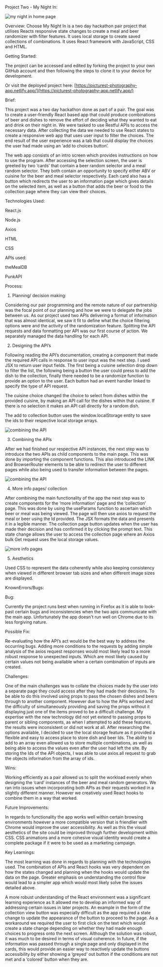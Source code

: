 Project Two - My Night In:

![my night in home page](src/images/mynightin.png "my night in")


Overview: Choose My Night In is a two day hackathon pair project that utilises Reacts responsive state changes to create a meal and beer randomizer with filter features. It uses local storage to create saved collections of combinations. It uses React framework with JavaScript, CSS and HTML.

Getting Started:

The project can be accessed and edited by forking the project to your own GitHub account and then following the steps to clone it to your device for development.

Or visit the deployed project here: [https://picturest-photography-app.netlify.app/](https://picturest-photography-app.netlify.app/) 

Brief:

This project was a two day hackathon done as part of a pair. The goal was to create a user-friendly React based app that could produce combinations of beer and dishes to remove the effort of deciding what they wanted to eat and drink on their night in. We were tasked to use Restful APIs to access the necessary data. After collecting the data we needed to use React states to create a responsive web app that uses user input to filter the choices. The end result of the user experience was a tab that could display the choices the user had made using an ‘add to choices button’.

The web app consists of an intro screen which provides instructions on how to use the program. After accessing the selection screen, the user is greeted by two ‘cards’ that contain a beer random selector and a meal random selector. They both contain an opportunity to specify either ABV or cuisine for the beer and meal selector respectively. Each card also has a button which redirects the user to an information page which gives details on the selected item, as well as a button that adds the beer or food to the collection page where they can view their choices. 

Technologies Used:

React.js

Node.js

Axios

HTML

CSS

APIs used:

theMealDB

PunkAPI

Process:



1. Planning/ decision making:

  Considering our pair programming and the remote nature of our partnership was the focal point of our planning and how we were to delegate the jobs between us. As our project used two APIs delivering a format of information that was almost identical, we saw it fit to define what the choice filtering options were and the activity of the randomization feature. Splitting the API requests and data formatting per API was our first course of action. We separately managed the data handling for each API.

2. Designing the API’s

  Following reading the API’s documentation, creating a component that made the required API calls in response to user input was the next step. I used JSX to return user input fields. The first being a cuisine selection drop down to filter the list, the following being a button the user could press to add the dish to the collection, finally there needed to be a randomize function to provide an option to the user. Each button had an event handler linked to specify the type of API request. 


  The cuisine choice changed the choice to select from dishes within the provided cuisine, by making an API call for the dishes within that cuisine. If there is no selection it makes an API call directly for a random dish.


  The add to collection button uses the window.localStorage entity to save the ids to their respective local storage arrays.


![combining the API](src/images/Screenshot2021-10-29at13.04.02.png "combining the api")


3. Combining the APIs 

  After we had finished our respective API instances, the next step was to introduce the two APIs as child components to the main page. This was done by importing the component functions. This also introduced the LINK and BrowserRouter elements to be able to redirect the user to different pages while also being used to transfer information between the pages.


![combining the API](src/images/Screenshot2021-10-29at13.05.52.png "combine the api")


4. More info pages/ collection

  After combining the main functionality of the app the next step was to create components for the ‘more information’ page and the ‘collection’ page. This was done by using the useParams function to ascertain which beer or meal was being viewed. The page will then use axios to request the meal or beer using the Id provided. The JSX formats the data and presents it in a legible manner. The collection page button updates when the user has made their decision and has confirmed it by clicking the prompt text. This state change allows the user to access the collection page where an Axios bulk Get request uses the local storage values.


![more info pages](src/images/Screenshot2021-10-29at13.06.43.png "more info pages")


5. Aesthetics

  Used CSS to represent the data coherently while also keeping consistency when viewed in different browser tab sizes and when different image sizes are displayed.


KnownErrors/Bugs:

Bug:

Currently the project runs best when running in Firefox as it is able to look-past certain bugs and inconsistencies when the two apis communicate with the main app. Unfortunately the app doesn't run well on Chrome due to its less forgiving nature.

Possible Fix:

Re-evaluating how the API’s act would be the best way to address the occurring bugs. Adding more conditions to the requests by adding simple analysis of the axios request responses would most likely lead to a more robust response to unexpected inputs. Which are most likely caused by certain values not being available when a certain combination of inputs are created.

Challenges:

One of the main challenges was to collate the choices made by the user into a separate page they could access after they had made their decisions. To be able to do this involved using props to pass the chosen dishes and beers through to another component. However due to how the APIs worked and the difficulty of simultaneously providing and saving the props without it displaying just one of the items proved to be a difficult challenge. My expertise with the new technology did not yet extend to passing props to parent or sibling components, as when I attempted to add these features, the results were inconsistent or did not work at all. After researching the options available, I decided to use the local storage feature as it provided a flexible and easy to access place to store dish and beer Ids. The ability to add to an array even allowed us to store multiple combinations, as well as being able to access the values even after the user had left the site. By storing the Ids of the API objects, I was able to use axios.all request to grab the objects information from the array of ids.

Wins:

Working efficiently as a pair allowed us to split the workload evenly when designing the ‘card’ instances of the beer and meal random generators. We ran into issues when incorporating both APIs as their requests worked in a slightly different manner. However we creatively used React hooks to combine them in a way that worked.

Future Improvements:

In regards to functionality the app works well within certain browsing environments however a more compatible version that is friendlier with Chrome would improve the user accessibility. As well as this the visual aesthetics of the site could be improved through further development within CSS. CSS animations and a more cohesive visual identity would create a complete package if it were to be used as a marketing campaign.

Key Learnings:

The most learning was done in regards to planning with the technologies used. The combination of APIs and React hooks was very dependent on how the states changed and planning when the hooks would update the data on the page. Greater emphasis on understanding the control flow would lead to a simpler app which would most likely solve the issues detailed above. 

A more robust understanding of the React environment was a significant learning experience as It allowed me to develop an informed way of addressing certain issues in later projects. An example in the form of the collection view button was especially difficult as the app required a state change to update the appearance of the button to proceed to the page. As a workaround we required the user to first click on the text which would create a state change depending on whether they had made enough choices to progress onto the next screen. Although the solution was robust, it was much to be desired in terms of visual coherence. In future, if the information was passed through a single page and only displayed in the cards, this would provide an easier way to reactively update the buttons accessibility by either showing a ‘greyed’ out button if the conditions are not met and a ‘colored’ button when they are.
